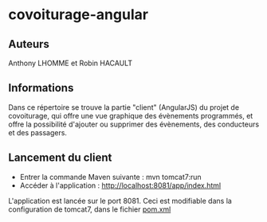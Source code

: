 # covoiturage-angular
## Auteurs
Anthony LHOMME et Robin HACAULT
## Informations
Dans ce répertoire se trouve la partie "client" (AngularJS) du projet de covoiturage, qui offre une vue graphique des évènements programmés, et offre la possibilité d'ajouter ou supprimer des évènements, des conducteurs et des passagers.

## Lancement du client
- Entrer la commande Maven suivante : mvn tomcat7:run
- Accéder à l'application : [http://localhost:8081/app/index.html](http://localhost:8081/app/index.html)

L'application est lancée sur le port 8081. Ceci est modifiable dans la configuration de tomcat7, dans le fichier [pom.xml](./pom.xml)

